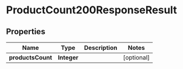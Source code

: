 

# ProductCount200ResponseResult

## Properties

Name | Type | Description | Notes
------------ | ------------- | ------------- | -------------
**productsCount** | **Integer** |  |  [optional]




